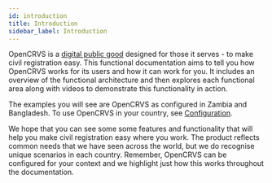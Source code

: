 ```yaml
---
id: introduction
title: Introduction
sidebar_label: Introduction
---
```


OpenCRVS is a [digital public good](https://digitalpublicgoods.net/) designed for those it serves - to make civil registration easy. This functional documentation aims to tell you how OpenCRVS works for its users and how it can work for you. It includes an overview of the functional architecture and then explores each functional area along with videos to demonstrate this functionality in action.

The examples you will see are OpenCRVS as configured in Zambia and Bangladesh. To use OpenCRVS in your country, see [Configuration](Configuration3eb99d0aa2a64f6dbfa192bb8234c1f4.md).

We hope that you can see some some features and functionality that will help you make civil registration easy where you work. The product reflects common needs that we have seen across the world, but we do recognise unique scenarios in each country. Remember, OpenCRVS can be configured for your context and we highlight just how this works throughout the documentation.
